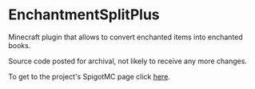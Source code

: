EnchantmentSplitPlus
=========

Minecraft plugin that allows to convert enchanted items into enchanted books.

Source code posted for archival, not likely to receive any more changes.

To get to the project's SpigotMC page click [here](https://www.spigotmc.org/resources/enchantmentsplitplus.72358/).

